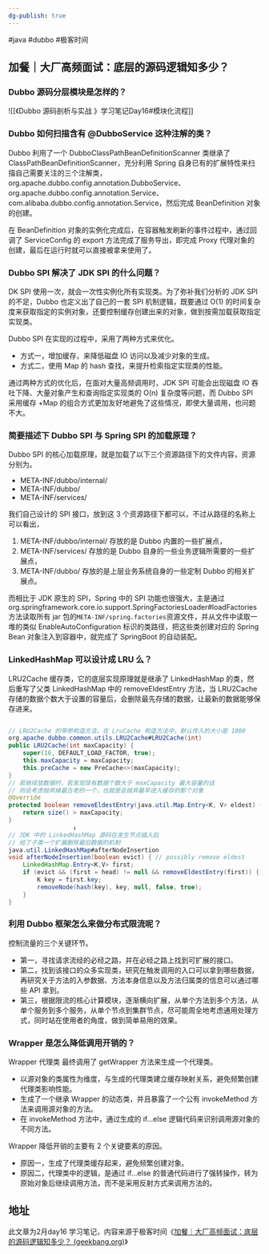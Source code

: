 ```yaml
---
dg-publish: true
---
```


#java #dubbo #极客时间 

##  加餐｜大厂高频面试：底层的源码逻辑知多少？

### Dubbo 源码分层模块是怎样的？

![[《Dubbo 源码剖析与实战 》学习笔记Day16#模块化流程]]

### Dubbo 如何扫描含有 @DubboService 这种注解的类？

Dubbo 利用了一个 DubboClassPathBeanDefinitionScanner 类继承了 ClassPathBeanDefinitionScanner，充分利用 Spring 自身已有的扩展特性来扫描自己需要关注的三个注解类，org.apache.dubbo.config.annotation.DubboService、org.apache.dubbo.config.annotation.Service、com.alibaba.dubbo.config.annotation.Service，然后完成 BeanDefinition 对象的创建。


在 BeanDefinition 对象的实例化完成后，在容器触发刷新的事件过程中，通过回调了 ServiceConfig 的 export 方法完成了服务导出，即完成 Proxy 代理对象的创建，最后在运行时就可以直接被拿来使用了。


### Dubbo SPI 解决了 JDK SPI 的什么问题？

DK SPI 使用一次，就会一次性实例化所有实现类。为了弥补我们分析的 JDK SPI 的不足，Dubbo 也定义出了自己的一套 SPI 机制逻辑，既要通过 O(1) 的时间复杂度来获取指定的实例对象，还要控制缓存创建出来的对象，做到按需加载获取指定实现类。

Dubbo SPI 在实现的过程中，采用了两种方式来优化。

- 方式一，增加缓存，来降低磁盘 IO 访问以及减少对象的生成。
- 方式二，使用 Map 的 hash 查找，来提升检索指定实现类的性能。
 
通过两种方式的优化后，在面对大量高频调用时，JDK SPI 可能会出现磁盘 IO 吞吐下降、大量对象产生和查询指定实现类的 O(n) 复杂度等问题，而 Dubbo SPI 采用缓存 +Map 的组合方式更加友好地避免了这些情况，即使大量调用，也问题不大。

### 简要描述下 Dubbo SPI 与 Spring SPI 的加载原理？

Dubbo SPI 的核心加载原理，就是加载了以下三个资源路径下的文件内容，资源分别为。

- META-INF/dubbo/internal/
- META-INF/dubbo/
- META-INF/services/
 
我们自己设计的 SPI 接口，放到这 3 个资源路径下都可以，不过从路径的名称上可以看出，

1. META-INF/dubbo/internal/ 存放的是 Dubbo 内置的一些扩展点，
2. META-INF/services/ 存放的是 Dubbo 自身的一些业务逻辑所需要的一些扩展点，
3. META-INF/dubbo/ 存放的是上层业务系统自身的一些定制 Dubbo 的相关扩展点。
 
而相比于 JDK 原生的 SPI，Spring 中的 SPI 功能也很强大，主是通过 org.springframework.core.io.support.SpringFactoriesLoader#loadFactories 方法读取所有 jar 包的`META-INF/spring.factories`资源文件，并从文件中读取一堆的类似 EnableAutoConfiguration 标识的类路径，把这些类创建对应的 Spring Bean 对象注入到容器中，就完成了 SpringBoot 的自动装配。

### LinkedHashMap 可以设计成 LRU 么？

LRU2Cache 缓存类，它的底层实现原理就是继承了 LinkedHashMap 的类，然后重写了父类 LinkedHashMap 中的 removeEldestEntry 方法，当 LRU2Cache 存储的数据个数大于设置的容量后，会删除最先存储的数据，让最新的数据能够保存进来。

```java

// LRU2Cache 的带参构造方法，在 LruCache 构造方法中，默认传入的大小是 1000                  
org.apache.dubbo.common.utils.LRU2Cache#LRU2Cache(int)
public LRU2Cache(int maxCapacity) {
    super(16, DEFAULT_LOAD_FACTOR, true);
    this.maxCapacity = maxCapacity;
    this.preCache = new PreCache<>(maxCapacity);
}
// 若继续放数据时，若发现现有数据个数大于 maxCapacity 最大容量的话
// 则会考虑抛弃掉最古老的一个，也就是会抛弃最早进入缓存的那个对象
@Override
protected boolean removeEldestEntry(java.util.Map.Entry<K, V> eldest) {
    return size() > maxCapacity;
}
                  ↓
// JDK 中的 LinkedHashMap 源码在发生节点插入后
// 给了子类一个扩展删除最旧数据的机制                   
java.util.LinkedHashMap#afterNodeInsertion
void afterNodeInsertion(boolean evict) { // possibly remove eldest
    LinkedHashMap.Entry<K,V> first;
    if (evict && (first = head) != null && removeEldestEntry(first)) {
        K key = first.key;
        removeNode(hash(key), key, null, false, true);
    }
}
```

### 利用 Dubbo 框架怎么来做分布式限流呢？

控制流量的三个关键环节。

- 第一，寻找请求流经的必经之路，并在必经之路上找到可扩展的接口。
- 第二，找到该接口的众多实现类，研究在触发调用的入口可以拿到哪些数据，再研究关于方法的入参数据、方法本身信息以及方法归属类的信息可以通过哪些 API 拿到。
- 第三，根据限流的核心计算模块，逐渐横向扩展，从单个方法到多个方法，从单个服务到多个服务，从单个节点到集群节点，尽可能周全地考虑通用处理方式，同时站在使用者的角度，做到简单易用的效果。

### Wrapper 是怎么降低调用开销的？

Wrapper 代理类 最终调用了 getWrapper 方法来生成一个代理类。 

- 以源对象的类属性为维度，与生成的代理类建立缓存映射关系，避免频繁创建代理类影响性能。
- 生成了一个继承 Wrapper 的动态类，并且暴露了一个公有 invokeMethod 方法来调用源对象的方法。
- 在 invokeMethod 方法中，通过生成的 if…else 逻辑代码来识别调用源对象的不同方法。

Wrapper 降低开销的主要有 2 个关键要素的原因。

- 原因一，生成了代理类缓存起来，避免频繁创建对象。
- 原因二，代理类中的逻辑，是通过 if…else 的普通代码进行了强转操作，转为原始对象后继续调用方法，而不是采用反射方式来调用方法的。

## 地址

此文章为2月day16 学习笔记，内容来源于极客时间《[加餐｜大厂高频面试：底层的源码逻辑知多少？ (geekbang.org)](https://time.geekbang.org/column/article/625429)》